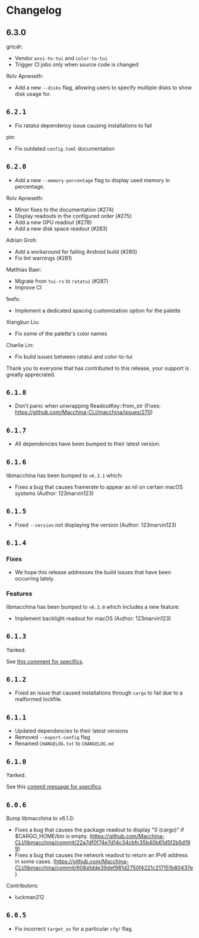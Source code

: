 # Changelog

## 6.3.0

grtcdr:
- Vendor `ansi-to-tui` and `color-to-tui`
- Trigger CI jobs only when source code is changed

Rolv Apneseth:
- Add a new `--disks` flag, allowing users to specify multiple disks to show disk usage for.

## `6.2.1`

- Fix ratatui dependency issue causing installations to fail

pin:
- Fix outdated `config.toml` documentation

## `6.2.0`

- Add a new `--memory-percentage` flag to display used memory in percentage.

Rolv Apneseth:
- Minor fixes to the documentation (#274)
- Display readouts in the configured order (#275)
- Add a new GPU readout (#278)
- Add a new disk space readout (#283)

Adrian Groh:
- Add a workaround for failing Android build (#280)
- Fix lint warnings (#281)

Matthias Baer:
- Migrate from `tui-rs` to `ratatui` (#287)
- Improve CI

feefs:
- Implement a dedicated spacing customization option for the palette

Xiangkun Liu:
- Fix some of the palette's color names

Charlie Lin:
- Fix build issues between ratatui and color-to-tui

Thank you to everyone that has contributed to this release, your support
is greatly appreciated.

## `6.1.8`

- Don't panic when unwrapping ReadoutKey::from_str (Fixes: https://github.com/Macchina-CLI/macchina/issues/270)

## `6.1.7`

- All dependencies have been bumped to their latest version.

## `6.1.6`

libmacchina has been bumped to `v6.3.1` which:
- Fixes a bug that causes framerate to appear as nil on certain macOS systems
  (Author: 123marvin123)

## `6.1.5`

- Fixed `--version` not displaying the version (Author: 123marvin123)

## `6.1.4`

### Fixes

- We hope this release addresses the build issues that have been occurring lately.

### Features

libmacchina has been bumped to `v6.3.0` which includes a new feature:
- Implement backlight readout for macOS (Author: 123marvin123)

## `6.1.3`

Yanked.

See [this comment for specifics](https://github.com/Macchina-CLI/macchina/issues/263#issuecomment-1250045395).

## `6.1.2`

- Fixed an issue that caused installations through `cargo` to fail due to a
  malformed lockfile.

##  `6.1.1`

- Updated dependencies to their latest versions
- Removed `--export-config` flag
- Renamed `CHANGELOG.txt` to `CHANGELOG.md`

## `6.1.0`

Yanked.

See this [commit message for specifics](https://github.com/Macchina-CLI/macchina/commit/fb31328cf75e3e945a70b80cb1891a062a63de5e).

## `6.0.6`

Bump libmacchina to v6.1.0:
- Fixes a bug that causes the package readout to display "0 (cargo)" if
  $CARGO_HOME/bin is empty.
  (https://github.com/Macchina-CLI/libmacchina/commit/22a7df0f74e7d14c34cbfc35b40b61d5f2b5d199)
- Fixes a bug that causes the network readout to return an IPv6 address in some cases.
  (https://github.com/Macchina-CLI/libmacchina/commit/608a1dde39def981d2750f4221c217151b80437e)

Contributors:
- luckman212

## `6.0.5`

- Fix incorrect `target_os` for a particular `cfg!` flag.
